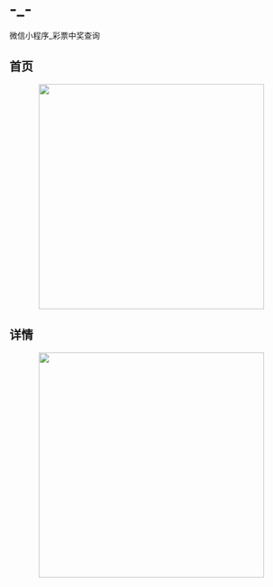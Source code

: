 # -_-
微信小程序_彩票中奖查询



<h2>首页</h2> 

<p align="center">
    <img width="400" src="https://github.com/wangpeng1478/-_-/blob/master/gitimg/Snipaste_2018-06-15_10-38-10.png">
</p>

<h2>详情</h2> 
<p align="center">
    <img width="400" src="https://github.com/wangpeng1478/-_-/blob/master/gitimg/Snipaste_2018-06-15_10-39-07.png">
</p>

